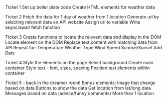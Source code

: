 Ticket 1
    Set up boiler plate code
    Create HTML elements for weather data

Ticket 2 
    Fetch the data for 1 day of weather from 1 location
        Generate url by selecting relevant data on API website
        Assign url to variable
        Write async/await fetch function

Ticket 3
    Create functions to locate the relevant data and display in the DOM
        Locate element on the DOM
        Replace text.content with matching data from API
        Repeat for:
        Temperature
        Weather Type
        Wind Speed
        Sunrise/Sunset
        Add Date

Ticket 4
    Style the elements on the page
        Select background
        Create main container
        Style text - font, sizes, spacing
        Position text elements within container

Ticket 5 - back in the dreamer room!
    Bonus elements:
    Image that change based on data
    Buttons to show the data
    Get location from lat/long data
    Messages based on data (advice/funny comments)
    More than 1 location